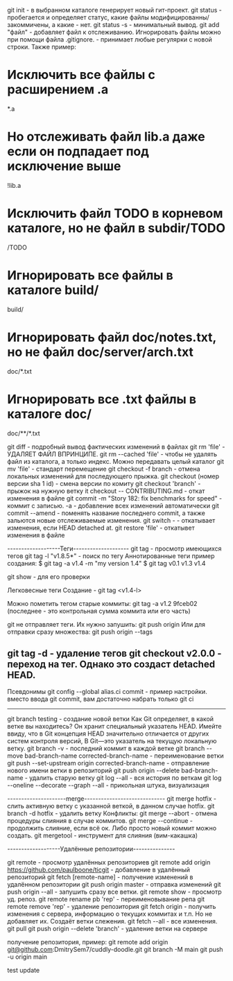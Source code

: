 git init - в выбранном каталоге генерирует новый гит-проект.
git status - пробегается и определяет статус, какие файлы модифицированны/закоммичены, а какие - нет. git status -s - минимальный вывод.
git add "файл" - добавляет файл к отслеживанию. 
Игнорировать файлы можно при помощи файла .gitignore. - принимает любые регулярки с новой строки.
Также пример:
# Исключить все файлы с расширением .a
*.a

# Но отслеживать файл lib.a даже если он подпадает под исключение выше
!lib.a

# Исключить файл TODO в корневом каталоге, но не файл в subdir/TODO
/TODO

# Игнорировать все файлы в каталоге build/
build/

# Игнорировать файл doc/notes.txt, но не файл doc/server/arch.txt
doc/*.txt

# Игнорировать все .txt файлы в каталоге doc/
doc/**/*.txt

git diff - подробный вывод фактических изменений в файлах
git rm 'file' - УДАЛЯЕТ ФАЙЛ ВПРИНЦИПЕ.  git rm --cached 'file' - чтобы не удалять файл из каталога, а только индекс. Можно передавать целый каталог
git mv 'file' - стандарт перемещение
git checkout -f branch - отмена локальных изменений для последующего прыжка.
git checkout (номер версии sha 1 id) - смена версии по комиту
git checkout 'branch' - прыжок на нужную ветку
it checkout -- CONTRIBUTING.md - откат изменения в файле
git commit -m "Story 182: fix benchmarks for speed" - коммит с записью. -a - добавление всех изменений автоматически
git commit --amend - поменять название последнего commit, а также зальются новые отслеживаемые изменения.
git switch -     - откатывает изменения, если HEAD detached at.
git restore 'file' - откатывет изменения в файле

-------------------Теги--------------------
git tag - просмотр имеющихся тегов
git tag -l "v1.8.5*" - поиск по тегу
Аннотированные теги пример создания:
$ git tag -a v1.4 -m "my version 1.4"
$ git tag
v0.1
v1.3
v1.4

git show <tag> - для его проверки

Легковесные теги
Создание - git tag <v1.4-l>

Можно пометить тегом старые коммиты:
git tag -a v1.2 9fceb02 (последнее - это контрольная сумма коммита или его часть)

git не отправляет теги. Их нужно запушить:
git push origin <tagname>
Или для отправки сразу множества:
git push origin --tags

git tag -d <tagname> - удаление тегов
git checkout v2.0.0 - переход на тег. Однако это создаст detached HEAD. 
--------------------------------
Псевдонимы
git config --global alias.ci commit - пример настройки. вместо ввода git commit, вам достаточно набрать только git ci



-----------------------------------
git branch testing - создание новой ветки
Как Git определяет, в какой ветке вы находитесь? Он хранит специальный указатель HEAD. 
Имейте ввиду, что в Git концепция HEAD значительно отличается от других систем контроля версий,
В Git—это указатель на текущую локальную ветку.
git branch -v - последний коммит в каждой ветке
git branch --move bad-branch-name corrected-branch-name - переименование ветки
git push --set-upstream origin corrected-branch-name - отправление нового имени ветки в репозиторий
git push origin --delete bad-branch-name - удалить старую ветку
git log --all - вся история по веткам
git log --oneline --decorate --graph --all - прикольная штука, визуализация


---------------------merge-----------------------------
git merge hotfix - слить активную ветку с указанной веткой, в данном случае hotfix.
git branch -d hotfix - удалить ветку
Конфликты:
git merge --abort - отмена процедуры слияния в случае коммитов.
git merge --continue - продолжить слияние, если всё ок. Либо просто новый коммит можно создать.
git mergetool - инструмент для слияния (вим-какашка)


-------------------Удалённые репозитории---------------

git remote - просмотр удалённых репозиториев
git remote add origin https://github.com/paulboone/ticgit - добавление в удалённый репозиторий
git fetch [remote-name] - получение изменений в удалённом репозитории
git push origin master - отправка изменений
git push origin --all - запушить сразу все ветки.
git remote show <remote> - просмотр уд. репоз.
git remote rename pb 'rep' - переименовывание репа
git remote remove 'rep' - удаление репозитория
git fetch origin - получить изменения с сервера, информацию о текущих коммитах и т.п. Но не добавляет их. Создаёт ветки слежения.
git fetch --all - все изменения.
git pull
git push origin --delete 'branch' - удаление ветки на сервере

получение репозитория, пример:
git remote add origin git@github.com:DmitrySem7/cuddly-doodle.git
git branch -M main
git push -u origin main


test update
